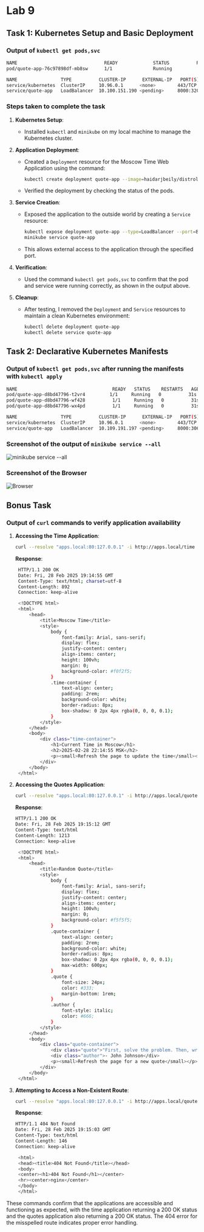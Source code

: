 # Lab 9

## Task 1: Kubernetes Setup and Basic Deployment

### Output of `kubectl get pods,svc`

```bash
NAME                                READY             STATUS          RESTARTS         AGE
pod/quote-app-76c97898df-mb8sw      1/1               Running          0               5m44s

NAME                TYPE          CLUSTER-IP      EXTERNAL-IP   PORT(S)               AGE
service/kubernetes  ClusterIP     10.96.0.1      <none>        443/TCP              24m
service/quote-app   LoadBalancer  10.100.151.190 <pending>     8000:32024/TCP       2m53s
```

### Steps taken to complete the task

1. **Kubernetes Setup**:

   - Installed `kubectl` and `minikube` on my local machine to manage the Kubernetes cluster.

2. **Application Deployment**:

   - Created a `Deployment` resource for the Moscow Time Web Application using the command:

     ```bash
     kubectl create deployment quote-app --image=haidarjbeily/distroless-moscow-time-app
     ```

   - Verified the deployment by checking the status of the pods.

3. **Service Creation**:

   - Exposed the application to the outside world by creating a `Service` resource:

     ```bash
     kubectl expose deployment quote-app --type=LoadBalancer --port=8000
     minikube service quote-app
     ```

   - This allows external access to the application through the specified port.

4. **Verification**:

   - Used the command `kubectl get pods,svc` to confirm that the pod and service were running correctly, as shown in the output above.

5. **Cleanup**:

   - After testing, I removed the `Deployment` and `Service` resources to maintain a clean Kubernetes environment:

     ```bash
     kubectl delete deployment quote-app
     kubectl delete service quote-app
     ```

## Task 2: Declarative Kubernetes Manifests

### Output of `kubectl get pods,svc` after running the manifests with `kubectl apply`

```bash
NAME                                   READY   STATUS    RESTARTS   AGE
pod/quote-app-d8bd47796-t2vr4         1/1     Running   0          31s
pod/quote-app-d8bd47796-wf428          1/1     Running   0          31s
pod/quote-app-d8bd47796-wx4pd          1/1     Running   0          31s

NAME                TYPE          CLUSTER-IP      EXTERNAL-IP   PORT(S)               AGE
service/kubernetes  ClusterIP     10.96.0.1      <none>        443/TCP              40m
service/quote-app   LoadBalancer  10.109.191.197 <pending>     8000:30624/TCP       4s
```

### Screenshot of the output of `minikube service --all`

![minikube service --all](./screenshots/mini_service_all.png)

### Screenshot of the Browser

![Browser](./screenshots/app_running.png)

## Bonus Task

### Output of `curl` commands to verify application availability

1. **Accessing the Time Application**:

   ```bash
   curl --resolve "apps.local:80:127.0.0.1" -i http://apps.local/time
   ```

   **Response**:

   ```bash
    HTTP/1.1 200 OK
    Date: Fri, 28 Feb 2025 19:14:55 GMT
    Content-Type: text/html; charset=utf-8
    Content-Length: 892
    Connection: keep-alive

    <!DOCTYPE html>
    <html>
        <head>
            <title>Moscow Time</title>
            <style>
                body {
                    font-family: Arial, sans-serif;
                    display: flex;
                    justify-content: center;
                    align-items: center;
                    height: 100vh;
                    margin: 0;
                    background-color: #f0f2f5;
                }
                .time-container {
                    text-align: center;
                    padding: 2rem;
                    background-color: white;
                    border-radius: 8px;
                    box-shadow: 0 2px 4px rgba(0, 0, 0, 0.1);
                }
            </style>
        </head>
        <body>
            <div class="time-container">
                <h1>Current Time in Moscow</h1>
                <h2>2025-02-28 22:14:55 MSK</h2>
                <p><small>Refresh the page to update the time</small></p>
            </div>
        </body>
    </html>
   ```

2. **Accessing the Quotes Application**:

   ```bash
   curl --resolve "apps.local:80:127.0.0.1" -i http://apps.local/quotes
   ```

   **Response**:

   ```bash
   HTTP/1.1 200 OK
   Date: Fri, 28 Feb 2025 19:15:12 GMT
   Content-Type: text/html
   Content-Length: 1213
   Connection: keep-alive

    <!DOCTYPE html>
    <html>
        <head>
            <title>Random Quote</title>
            <style>
                body {
                    font-family: Arial, sans-serif;
                    display: flex;
                    justify-content: center;
                    align-items: center;
                    height: 100vh;
                    margin: 0;
                    background-color: #f5f5f5;
                }
                .quote-container {
                    text-align: center;
                    padding: 2rem;
                    background-color: white;
                    border-radius: 8px;
                    box-shadow: 0 2px 4px rgba(0, 0, 0, 0.1);
                    max-width: 600px;
                }
                .quote {
                    font-size: 24px;
                    color: #333;
                    margin-bottom: 1rem;
                }
                .author {
                    font-style: italic;
                    color: #666;
                }
            </style>
        </head>
        <body>
            <div class="quote-container">
                <div class="quote">"First, solve the problem. Then, write the code."</div>
                <div class="author">- John Johnson</div>
                <p><small>Refresh the page for a new quote</small></p>
            </div>
        </body>
    </html>
   ```

3. **Attempting to Access a Non-Existent Route**:

   ```bash
   curl --resolve "apps.local:80:127.0.0.1" -i http://apps.local/qoutes
   ```

   **Response**:

   ```bash
   HTTP/1.1 404 Not Found
   Date: Fri, 28 Feb 2025 19:15:03 GMT
   Content-Type: text/html
   Content-Length: 146
   Connection: keep-alive

    <html>
    <head><title>404 Not Found</title></head>
    <body>
    <center><h1>404 Not Found</h1></center>
    <hr><center>nginx</center>
    </body>
    </html>
   ```

These commands confirm that the applications are accessible and functioning as expected, with the time application returning a 200 OK status and the quotes application also returning a 200 OK status. The 404 error for the misspelled route indicates proper error handling.
